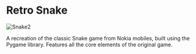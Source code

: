 # Retro Snake

![Snake2](https://github.com/user-attachments/assets/59886222-bc0c-4b95-b6e7-8a29044ee8df)

A recreation of the classic Snake game from Nokia mobiles, built using the Pygame library. Features all the core elements of the original game.
